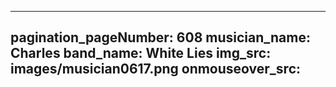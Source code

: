 ------
pagination_pageNumber: 608
musician_name: Charles
band_name: White Lies
img_src: images/musician0617.png
onmouseover_src: 
------